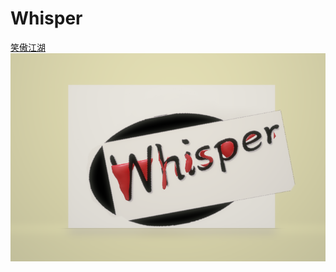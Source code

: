 # Whisper
[笑傲江湖](https://github.com/spiralofsilence/Whisper/blob/master/%E6%B2%AA%E4%B8%8A%E6%89%93%E5%B7%A5%E5%B0%91%E5%B9%B4%EF%BC%9A%E7%88%B1%E6%8B%BC%E6%89%8D%E4%BC%9A%E8%B5%A2.pdf)
<img src="/WechatIMG180.png">
